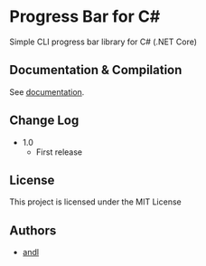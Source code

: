 # Progress Bar for C#
Simple CLI progress bar library for C# (.NET Core)

## Documentation & Compilation
See [documentation](docs/documentation.md).

## Change Log
- 1.0
    - First release

## License
This project is licensed under the MIT License

## Authors
- [andl](https://github.com/dotandl)